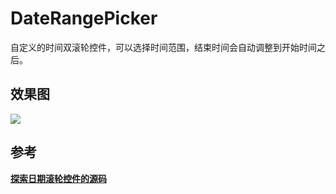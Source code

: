 # DateRangePicker
自定义的时间双滚轮控件，可以选择时间范围，结束时间会自动调整到开始时间之后。

## 效果图

![](https://raw.githubusercontent.com/huangssh/DateRangePicker/master/效果图.png)

## 参考
[**探索日期滚轮控件的源码**](https://juejin.im/post/5858a8f3b123db00658b1191)
